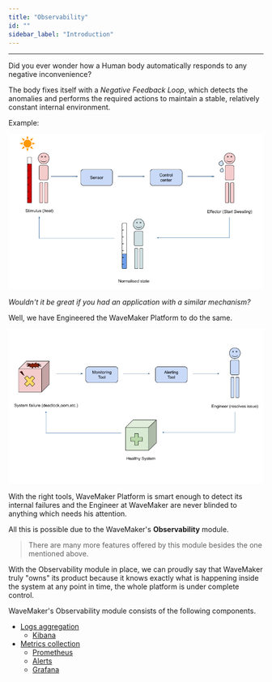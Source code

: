```yaml
---
title: "Observability"
id: ""
sidebar_label: "Introduction"
---
```

---

Did you ever wonder how a Human body automatically responds to any negative inconvenience?

The body fixes itself with a *Negative Feedback Loop*, which detects the anomalies and performs the required actions to maintain a stable, relatively constant
 internal environment.
 
 Example:
 
![Human Negative Feedback Loop](/learn/assets/wme-setup/wme-observability/negative-feedback-loop-human.png)

*Wouldn't it be great if you had an application with a similar mechanism?* 

Well, we have Engineered the WaveMaker Platform to do the same.

![WaveMaker Negative Feedback Loop](/learn/assets/wme-setup/wme-observability/negative-feedback-loop-wavemaker.png)

With the right tools, WaveMaker Platform is smart enough to detect its internal failures and the Engineer at WaveMaker are never blinded to anything which
 needs his attention.

All this is possible due to the WaveMaker's **Observability** module.

> There are many more features offered by this module besides the one mentioned above.

With the Observability module in place, we can proudly say that WaveMaker truly "owns" its product because it knows exactly what is happening inside the
 system at any point in time, the whole platform is under complete control.
 
WaveMaker's Observability module consists of the following components.

- [Logs aggregation](/learn/on-premise/observability/logs-aggregation/overview)
    - [Kibana](/learn/on-premise/observability/metrics-collection/metrics-collection/kibana)
- [Metrics collection](/learn/on-premise/observability/metrics-collection/overview)
    - [Prometheus](/learn/on-premise/observability/metrics-collection/prometheus)
    - [Alerts](/learn/on-premise/observability/metrics-collection/alerts)
    - [Grafana](/learn/on-premise/observability/metrics-collection/grafana)
